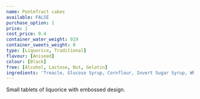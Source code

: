 ```yaml
---
name: Pontefract cakes
available: FALSE
purchase_option: 1
price: 1
cost_price: 0.4
container_water_weight: 919
container_sweets_weight: 0
type: [Liquorice, Traditional]
flavour: [Aniseed]
colour: [Black]
free: [Alcohol, Lactose, Nut, Gelatin]
ingredients: 'Treacle, Glucose Syrup, Cornflour, Invert Sugar Syrup, Wheat Flour, Liquorice Extract, Modified Potato Starch, Vegetable Oil, Aniseed Oil, Glazing Agent (Carnauba Wax)'
---
```

Small tablets of liquorice with embossed design.
